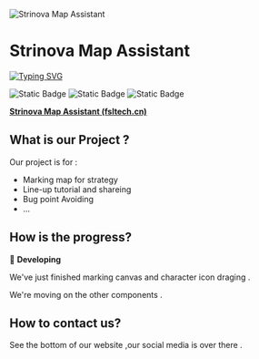 ![Strinova Map Assistant](https://repository-images.githubusercontent.com/861667818/85c06c11-28ec-4bad-aff7-3fe0e50a82c9)

# Strinova Map Assistant

[![Typing SVG](https://readme-typing-svg.demolab.com?font=Fira+Code&pause=1000&color=38C2FF&width=435&lines=Map+Marking;Strategy+Discussing;Lineup+Learning)](https://git.io/typing-svg)

![Static Badge](https://img.shields.io/badge/React.js-blue)  ![Static Badge](https://img.shields.io/badge/Typescript-blue)  ![Static Badge](https://img.shields.io/badge/License-GPL3.0-orange)

[**Strinova Map Assistant (fsltech.cn)**](https://strinova.fsltech.cn/)

## What is our Project ?

Our project is for :

- Marking map for strategy
- Line-up tutorial and shareing
- Bug point Avoiding
- …

## How is the progress?

🚧 **Developing**

We've just finished marking canvas and character icon draging .

We're moving on the other components .

## How to contact us?

See the bottom of our website ,our social media is over there .
